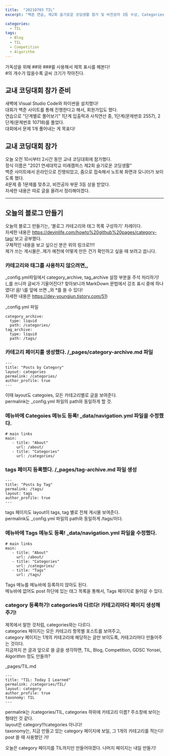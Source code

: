 ```yaml
---
title:  "20210703 TIL"
excerpt: "백준 연습, 제2회 슬기로운 코딩생활 참가 및 비전공자 3등 수상, Categories 페이지와 Tags 페이지 생성 및 메뉴바 등록, Category 페이지(TIL) 생성 "

categories:
  - TIL
tags:
  - Blog
  - TIL
  - Competition
  - Algorithm
---
```

가독성을 위해 \##와 \###를 사용해서 제목 표시를 해본다!  
\#의 개수가 많을수록 글씨 크기가 작아진다.

## 교내 코딩대회 참가 준비
새벽에 Visual Studio Code와 파이썬을 설치했다!  
대회가 백준 사이트를 통해 진행한다고 해서, 회원가입도 했다.  
연습으로 "단계별로 풀어보기" 1단계 입출력과 사칙연산 중, 1단계(문제번호 2557), 2단계(문제번호 10718)를 풀었다.  
대회에서 문제 1개 풀어내는 게 목표다!  



## 교내 코딩대회 참가
오늘 오전 10시부터 2시간 동안 교내 코딩대회에 참가했다.  
정식 이름은 "2021 연세대학교 미래캠퍼스 제2회 슬기로운 코딩생활"  
백준 사이트에서 온라인으로 진행되었고, 줌으로 접속해서 노트북 화면과 모니터가 보이도록 했다.  
4문제 중 1문제를 맞추고, 비전공자 부문 3등 상을 받았다.  
자세한 내용은 따로 글을 올려서 정리해야겠다.  



***

## 오늘의 블로그 만들기
오늘의 블로그 만들기는, '블로그 카테고리와 태그 목록 구성하기' 차례이다.  
자세한 내용은 <https://devinlife.com/howto%20github%20pages/category-tag/> 보고 공부했다.  
구체적인 내용을 보고 싶으신 분은 위의 링크로!!!!  
제가 쓰는 게시물은..제가 예전에 어떻게 만든 건가 확인하고 싶을 때 보려고 씁니다.  



### 카테고리와 태그를 사용하지 않으려면,, 
\_config.yml파일에서 category_archive, tag_archive 설정 부분을 주석 처리하기!  
(_를 쓰니까 글씨가 기울어진다? 찾아보니까 MarkDown 문법에서 강조 표시 중에 하나였다! 음! \를 앞에 쓰면 _와 *를 쓸 수 있다!  
자세한 내용은 <https://dev-youngjun.tistory.com/51>)   

\_config.yml 파일
```
category_archive:
  type: liquid
  path: /categories/
tag_archive:
  type: liquid
  path: /tags/
```



### 카테고리 페이지를 생성했다. /\_pages/category-archive.md 파일
```
---
title: "Posts by Category"
layout: categories
permalink: /categories/
author_profile: true
---
```
이때 layout도 categoies, 모든 카테고리별로 글을 보여준다.  
permalink는 \_config.yml 파일의 path와 동일하게 할 것.  



### 메뉴바에 Categoies 메뉴도 등록! \_data/navigation.yml 파일을 수정했다. 
```
# main links
main:
   - title: "About"
     url: /about/
   - title: "Categories"
     url: /categories/
```



### tags 페이지 등록했다. /\_pages/tag-archive.md 파일 생성
```
---
title: "Posts by Tag"
permalink: /tags/
layout: tags
author_profile: true
---
```
tags 페이지도 layout이 tags, tag 별로 전체 게시물 보여준다.  
permalink도 \_config.yml 파일의 path와 동일하게 /tags/이다.



### 메뉴바에 Tags 메뉴도 등록! \_data/navigation.yml 파일을 수정했다.
```
# main links
main:
   - title: "About"
     url: /about/
   - title: "Categories"
     url: /categories/
   - title: "Tags"
     url: /tags/
```
Tags 메뉴를 메뉴바에 등록하지 않아도 된다.   
메뉴바에 없어도 post 하단에 있는 태그 목록을 통해서, Tags 페이지로 들어갈 수 있다.



### category 등록하기! categories와 다르다! 카테고리마다 페이지 생성해주기!
제목에서 말한 것처럼, categories와는 다르다.  
categories 페이지는 모든 카테고리 항목별 포스트를 보여주고,  
category 페이지는 1개의 카테고리에 해당하는 글만 보이도록, 카테고리마다 만들어주는 것이다.  
지금까지 쓴 글과 앞으로 쓸 글을 생각하면, TIL, Blog, Competition, GDSC Yonsei, Algorithm 정도 만들까?  

\_pages/TIL.md
```
---
title: "TIL: Today I Learned"
permalink: /categories/TIL/
layout: category
author_profile: true
taxonomy: TIL
---
```
permalink는 /categories/TIL, categories 하위에 카테고리 이름? 주소창에 보이는 형태인 것 같다.  
layout은 category!!!categories 아니다!  
taxonomy는, 지금 만들고 있는 category 페이지에 보일, 그 1개의 카테고리를 적는다! post 쓸 때 사용했던 거!  


오늘은 category 페이지를 TIL까지만 만들어야겠다.
나머지 페이지는 내일 만들기!
